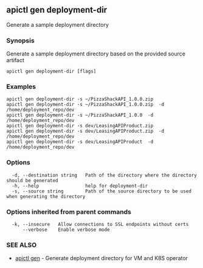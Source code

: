 ## apictl gen deployment-dir

Generate a sample deployment directory

### Synopsis

Generate a sample deployment directory based on the provided source artifact

```
apictl gen deployment-dir [flags]
```

### Examples

```
apictl gen deployment-dir -s ~/PizzaShackAPI_1.0.0.zip
apictl gen deployment-dir -s ~/PizzaShackAPI_1.0.0.zip  -d /home/deployment_repo/dev
apictl gen deployment-dir -s ~/PizzaShackAPI_1.0.0  -d /home/deployment_repo/dev
apictl gen deployment-dir -s dev/LeasingAPIProduct.zip
apictl gen deployment-dir -s dev/LeasingAPIProduct.zip  -d /home/deployment_repo/dev
apictl gen deployment-dir -s dev/LeasingAPIProduct  -d /home/deployment_repo/dev
```

### Options

```
  -d, --destination string   Path of the directory where the directory should be generated
  -h, --help                 help for deployment-dir
  -s, --source string        Path of the source directory to be used when generating the directory
```

### Options inherited from parent commands

```
  -k, --insecure   Allow connections to SSL endpoints without certs
      --verbose    Enable verbose mode
```

### SEE ALSO

* [apictl gen](apictl_gen.md)	 - Generate deployment directory for VM and K8S operator


